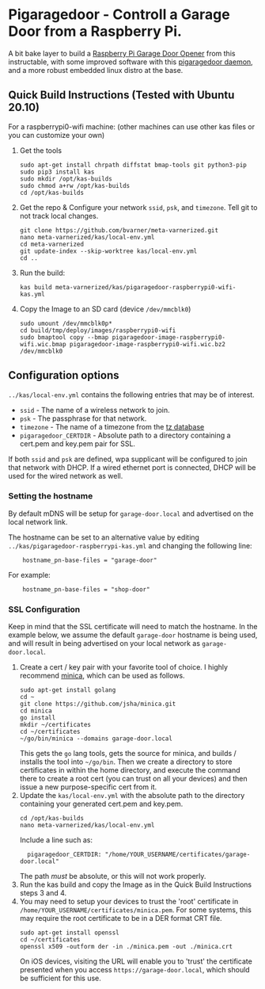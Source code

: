 # Pigaragedoor - Controll a Garage Door from a Raspberry Pi.
A bit bake layer to build a [Raspberry Pi Garage Door Opener](https://www.instructables.com/Raspberry-Pi-Garage-Door-Opener/) from this instructable,
with some improved software with this [pigaragedoor daemon](https://github.com/bvarner/pigaragedoor), and a more robust embedded linux distro at the base.

## Quick Build Instructions (Tested with Ubuntu 20.10)

For a raspberrypi0-wifi machine: (other machines can use other kas files or you can customize your own)

1. Get the tools
   ```
   sudo apt-get install chrpath diffstat bmap-tools git python3-pip
   sudo pip3 install kas
   sudo mkdir /opt/kas-builds
   sudo chmod a+rw /opt/kas-builds
   cd /opt/kas-builds
   ```
2. Get the repo & Configure your network `ssid`, `psk`, and `timezone`. Tell git to not track local changes.
   ```
   git clone https://github.com/bvarner/meta-varnerized.git
   nano meta-varnerized/kas/local-env.yml
   cd meta-varnerized
   git update-index --skip-worktree kas/local-env.yml
   cd ..
   ```
3. Run the build:
   ```
   kas build meta-varnerized/kas/pigaragedoor-raspberrypi0-wifi-kas.yml
   ```
4. Copy the Image to an SD card (device `/dev/mmcblk0`)
   ```
   sudo umount /dev/mmcblk0p*
   cd build/tmp/deploy/images/raspberrypi0-wifi
   sudo bmaptool copy --bmap pigaragedoor-image-raspberrypi0-wifi.wic.bmap pigaragedoor-image-raspberrypi0-wifi.wic.bz2 /dev/mmcblk0
   ```

## Configuration options
`../kas/local-env.yml` contains the following entries that may be of interest.

* `ssid` - The name of a wireless network to join.
* `psk`  - The passphrase for that network.
* `timezone` - The name of a timezone from the [tz database](https://en.wikipedia.org/wiki/List_of_tz_database_time_zones)
* `pigaragedoor_CERTDIR` - Absolute path to a directory containing a cert.pem and key.pem pair for SSL.

If both `ssid` and `psk` are defined, wpa supplicant will be configured to join that network with DHCP.
If a wired ethernet port is connected, DHCP will be used for the wired network as well.

### Setting the hostname
By default mDNS will be setup for `garage-door.local` and advertised on the local network link.

The hostname can be set to an alternative value by editing `../kas/pigaragedoor-raspberrypi-kas.yml` and changing the following line:
```
    hostname_pn-base-files = "garage-door"
```

For example:
```
    hostname_pn-base-files = "shop-door"
```

### SSL Configuration
Keep in mind that the SSL certificate will need to match the hostname. In the example below, we assume the default `garage-door` hostname is being used, and will result in being advertised on your local network as `garage-door.local`.
1. Create a cert / key pair with your favorite tool of choice. 
   I highly recommend [minica](https://github.com/jsha/minica), which can be used as follows.
   ```
   sudo apt-get install golang
   cd ~
   git clone https://github.com/jsha/minica.git
   cd minica
   go install
   mkdir ~/certificates
   cd ~/certificates
   ~/go/bin/minica --domains garage-door.local
   ```
   This gets the `go` lang tools, gets the source for minica, and builds / installs the tool into `~/go/bin`. Then we create a directory to store certificates in within the home directory, and execute the command there to create a root cert (you can trust on all your devices) and then issue a new purpose-specific cert from it.
2. Update the `kas/local-env.yml` with the absolute path to the directory containing your generated cert.pem and key.pem.
   ```
   cd /opt/kas-builds
   nano meta-varnerized/kas/local-env.yml
   ```
   Include a line such as:
   ```
     pigaragedoor_CERTDIR: "/home/YOUR_USERNAME/certificates/garage-door.local"
   ```
   The path _must_ be absolute, or this will not work properly.
3. Run the kas build and copy the Image as in the Quick Build Instructions steps 3 and 4. 
4. You may need to setup your devices to trust the 'root' certificate in `/home/YOUR_USERNAME/certificates/minica.pem`. For some systems, this may require the root certificate to be in a DER format CRT file.
   ```
   sudo apt-get install openssl
   cd ~/certificates
   openssl x509 -outform der -in ./minica.pem -out ./minica.crt
   ```
   On iOS devices, visiting the URL will enable you to 'trust' the certificate presented when you access `https://garage-door.local`, which should be sufficient for this use.
